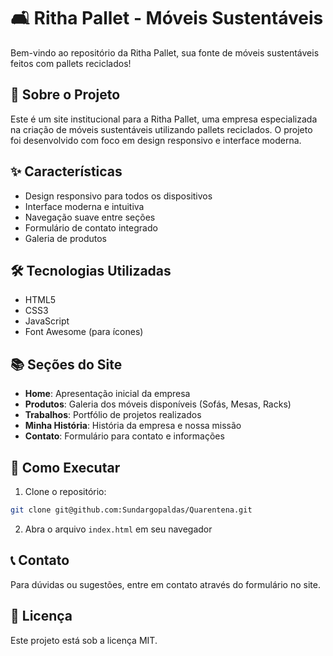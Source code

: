 # 🛋️ Ritha Pallet - Móveis Sustentáveis

Bem-vindo ao repositório da Ritha Pallet, sua fonte de móveis sustentáveis feitos com pallets reciclados!

## 📝 Sobre o Projeto

Este é um site institucional para a Ritha Pallet, uma empresa especializada na criação de móveis sustentáveis utilizando pallets reciclados. O projeto foi desenvolvido com foco em design responsivo e interface moderna.

## ✨ Características

- Design responsivo para todos os dispositivos
- Interface moderna e intuitiva
- Navegação suave entre seções
- Formulário de contato integrado
- Galeria de produtos

## 🛠️ Tecnologias Utilizadas

- HTML5
- CSS3
- JavaScript
- Font Awesome (para ícones)

## 📚 Seções do Site

- **Home**: Apresentação inicial da empresa
- **Produtos**: Galeria dos móveis disponíveis (Sofás, Mesas, Racks)
- **Trabalhos**: Portfólio de projetos realizados
- **Minha História**: História da empresa e nossa missão
- **Contato**: Formulário para contato e informações

## 🚀 Como Executar

1. Clone o repositório:
```bash
git clone git@github.com:Sundargopaldas/Quarentena.git
```

2. Abra o arquivo `index.html` em seu navegador

## 📞 Contato

Para dúvidas ou sugestões, entre em contato através do formulário no site.

## 📄 Licença

Este projeto está sob a licença MIT.